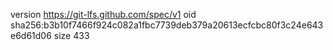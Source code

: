 version https://git-lfs.github.com/spec/v1
oid sha256:b3b10f7466f924c082a1fbc7739deb379a20613ecfcbc80f3c24e643e6d61d06
size 433
